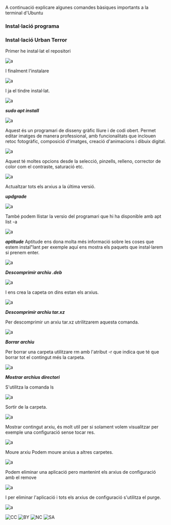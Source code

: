 A continuació explicare algunes comandes bàsiques importants a la terminal d'Ubuntu

### Instal·lació programa

### Instal·lació Urban Terror

Primer he instal·lat el repositori

![a](./img/repo.png)

I finalment l'instalare

![a](./img/urbanterror.png)

I ja el tindre instal·lat.

![a](./img/ja.png)

***sudo apt install***

![a](./img/gimp.png)

Aquest és un programari de disseny gràfic lliure i de codi obert. Permet editar imatges de manera professional, amb funcionalitats que inclouen retoc fotogràfic, composició d'imatges, creació d'animacions i dibuix digital.

![a](./img/gimp1.png)

Aquest té moltes opcions desde la selecció, pinzells, relleno, corrector de color com el contraste, saturació etc.

![a](./img/eines.png)


Actualtzar tots els arxius a la última versió.

***updgrade***


![a](./img/upgrade.png)

També podem llistar la versio del programari que hi ha disponible amb apt list -a

![a](./img/llistar.png)

***aptitude***
Aptitude ens dona molta més informació sobre les coses que estem instal"lant per exemple aquí ens mostra els paquets que instal·larem si prenem enter.

![a](./img/apti.png)

***Descomprimir archiu .deb***

![a](./img/deb.png)

I ens crea la capeta on dins estan els arxius.

![a](./img/carp.png)

***Descomprimir archiu tar.xz***

Per descomprimir un arxiu tar.xz utrilitzarem aquesta comanda.

![a](./img/tar.png)

***Borrar archiu***

Per borrar una carpeta utilitzare rm amb l'atribut -r que indica que té que borrar tot el contingut més la carpeta.

![a](./img/r.png)

***Mostrar archius directori***

S'utilitza la comanda ls 

![a](./img/ba.png)

Sortir de la carpeta.

![a](./img/as.png)

Mostrar contingut arxiu, és molt util per si solament volem visualitzar per exemple una configuració sense tocar res.

![a](./img/man.png)

Moure arxiu 
Podem moure arxius a altres carpetes.

![a](./img/man.png)

Podem eliminar una aplicació pero mantenint els arxius de configuració amb el remove 

![a](./img/rm.png)

I per eliminar l'aplicació i tots els arxius de configuració s'utilitza el purge.

![a](./img/purge.png)

![CC](https://mirrors.creativecommons.org/presskit/icons/cc.svg?ref=chooser-v1)
![BY](https://mirrors.creativecommons.org/presskit/icons/by.svg?ref=chooser-v1)
![NC](https://mirrors.creativecommons.org/presskit/icons/nc.svg?ref=chooser-v1)
![SA](https://mirrors.creativecommons.org/presskit/icons/sa.svg?ref=chooser-v1)
